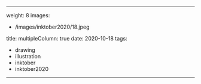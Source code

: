 
---
weight: 8
images:
- /images/inktober2020/18.jpeg

title:
multipleColumn: true
date: 2020-10-18
tags:
- drawing
- illustration
- inktober
- inktober2020
---

